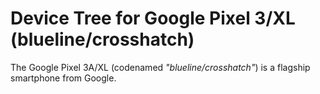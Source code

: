 # Device Tree for Google Pixel 3/XL (blueline/crosshatch)

The Google Pixel 3A/XL (codenamed _"blueline/crosshatch"_) is a flagship smartphone from Google.